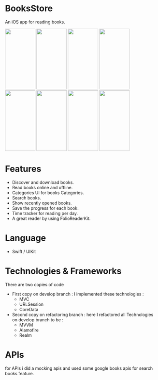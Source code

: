 # BooksStore
An iOS app for reading books. 

<img src="https://user-images.githubusercontent.com/30442334/212041841-ec5ab9ef-3981-40f7-9821-3af840679833.png" width="100" height="200"> <img src="https://user-images.githubusercontent.com/30442334/212041855-8da67e93-064c-40dc-bb3f-218a5b9f300c.png" width="100" height="200"> <img src="https://user-images.githubusercontent.com/30442334/212041859-58058d5d-3476-44ac-a167-bcc7f6df1ff0.png" width="100" height="200"> <img src="https://user-images.githubusercontent.com/30442334/212041866-789c5a53-6159-4e0f-be30-67155b4776cd.png" width="100" height="200"> <img src="https://user-images.githubusercontent.com/30442334/212041887-26db089c-3159-4fde-8729-0bf910c5dad4.png" width="100" height="200"> <img src="https://user-images.githubusercontent.com/30442334/212041875-689ffdd9-6c05-45d3-9f19-f0521bcdfaf5.png" width="100" height="200"> <img src="https://user-images.githubusercontent.com/30442334/212047942-451ff26a-1004-43a2-9f70-7ab6ae3aec21.png" width="100" height="200"> <img src="https://user-images.githubusercontent.com/30442334/212047966-bbc8d6e9-1b25-4086-878b-dd16bc85b6b6.png" width="100" height="200">

# Features
- Discover and download books.
- Read books online and offline.
- Categories UI for books Categories.
- Search books.
- Show recently opened books.
- Save the progress for each book.
- Time tracker for reading per day.
- A great reader by using FolioReaderKit.
# Language 
 - Swift / UIKit
# Technologies & Frameworks
There are  two copies of code 
- First copy on develop branch : I implemented these technologies : 
  - MVC
  - URLSession 
  - CoreData
- Second copy on refactoring branch : here I refactored all Technologies on develop branch to be : 
  - MVVM
  - Alamofire
  - Realm

# APIs 
for APIs i did a mocking apis and used some google books apis for search books feature.
